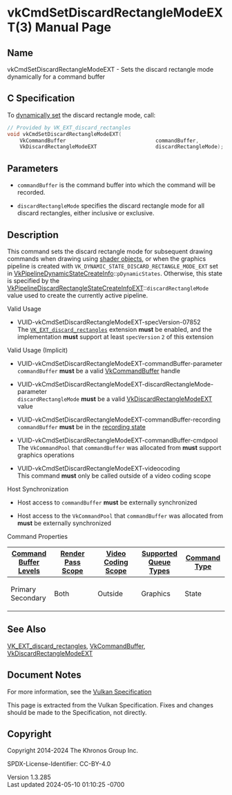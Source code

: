 # vkCmdSetDiscardRectangleModeEXT(3) Manual Page

## Name

vkCmdSetDiscardRectangleModeEXT - Sets the discard rectangle mode
dynamically for a command buffer



## <a href="#_c_specification" class="anchor"></a>C Specification

To <a
href="https://registry.khronos.org/vulkan/specs/1.3-extensions/html/vkspec.html#pipelines-dynamic-state"
target="_blank" rel="noopener">dynamically set</a> the discard rectangle
mode, call:

``` c
// Provided by VK_EXT_discard_rectangles
void vkCmdSetDiscardRectangleModeEXT(
    VkCommandBuffer                             commandBuffer,
    VkDiscardRectangleModeEXT                   discardRectangleMode);
```

## <a href="#_parameters" class="anchor"></a>Parameters

- `commandBuffer` is the command buffer into which the command will be
  recorded.

- `discardRectangleMode` specifies the discard rectangle mode for all
  discard rectangles, either inclusive or exclusive.

## <a href="#_description" class="anchor"></a>Description

This command sets the discard rectangle mode for subsequent drawing
commands when drawing using <a
href="https://registry.khronos.org/vulkan/specs/1.3-extensions/html/vkspec.html#shaders-objects"
target="_blank" rel="noopener">shader objects</a>, or when the graphics
pipeline is created with `VK_DYNAMIC_STATE_DISCARD_RECTANGLE_MODE_EXT`
set in
[VkPipelineDynamicStateCreateInfo](https://registry.khronos.org/vulkan/specs/1.3-extensions/man/html/VkPipelineDynamicStateCreateInfo.html)::`pDynamicStates`.
Otherwise, this state is specified by the
[VkPipelineDiscardRectangleStateCreateInfoEXT](https://registry.khronos.org/vulkan/specs/1.3-extensions/man/html/VkPipelineDiscardRectangleStateCreateInfoEXT.html)::`discardRectangleMode`
value used to create the currently active pipeline.

Valid Usage

- <a href="#VUID-vkCmdSetDiscardRectangleModeEXT-specVersion-07852"
  id="VUID-vkCmdSetDiscardRectangleModeEXT-specVersion-07852"></a>
  VUID-vkCmdSetDiscardRectangleModeEXT-specVersion-07852  
  The [`VK_EXT_discard_rectangles`](https://registry.khronos.org/vulkan/specs/1.3-extensions/man/html/VK_EXT_discard_rectangles.html)
  extension **must** be enabled, and the implementation **must** support
  at least `specVersion` `2` of this extension

Valid Usage (Implicit)

- <a href="#VUID-vkCmdSetDiscardRectangleModeEXT-commandBuffer-parameter"
  id="VUID-vkCmdSetDiscardRectangleModeEXT-commandBuffer-parameter"></a>
  VUID-vkCmdSetDiscardRectangleModeEXT-commandBuffer-parameter  
  `commandBuffer` **must** be a valid
  [VkCommandBuffer](https://registry.khronos.org/vulkan/specs/1.3-extensions/man/html/VkCommandBuffer.html) handle

- <a
  href="#VUID-vkCmdSetDiscardRectangleModeEXT-discardRectangleMode-parameter"
  id="VUID-vkCmdSetDiscardRectangleModeEXT-discardRectangleMode-parameter"></a>
  VUID-vkCmdSetDiscardRectangleModeEXT-discardRectangleMode-parameter  
  `discardRectangleMode` **must** be a valid
  [VkDiscardRectangleModeEXT](https://registry.khronos.org/vulkan/specs/1.3-extensions/man/html/VkDiscardRectangleModeEXT.html) value

- <a href="#VUID-vkCmdSetDiscardRectangleModeEXT-commandBuffer-recording"
  id="VUID-vkCmdSetDiscardRectangleModeEXT-commandBuffer-recording"></a>
  VUID-vkCmdSetDiscardRectangleModeEXT-commandBuffer-recording  
  `commandBuffer` **must** be in the [recording
  state](#commandbuffers-lifecycle)

- <a href="#VUID-vkCmdSetDiscardRectangleModeEXT-commandBuffer-cmdpool"
  id="VUID-vkCmdSetDiscardRectangleModeEXT-commandBuffer-cmdpool"></a>
  VUID-vkCmdSetDiscardRectangleModeEXT-commandBuffer-cmdpool  
  The `VkCommandPool` that `commandBuffer` was allocated from **must**
  support graphics operations

- <a href="#VUID-vkCmdSetDiscardRectangleModeEXT-videocoding"
  id="VUID-vkCmdSetDiscardRectangleModeEXT-videocoding"></a>
  VUID-vkCmdSetDiscardRectangleModeEXT-videocoding  
  This command **must** only be called outside of a video coding scope

Host Synchronization

- Host access to `commandBuffer` **must** be externally synchronized

- Host access to the `VkCommandPool` that `commandBuffer` was allocated
  from **must** be externally synchronized

Command Properties

<table class="tableblock frame-all grid-all stretch">
<colgroup>
<col style="width: 20%" />
<col style="width: 20%" />
<col style="width: 20%" />
<col style="width: 20%" />
<col style="width: 20%" />
</colgroup>
<thead>
<tr class="header">
<th class="tableblock halign-left valign-top"><a
href="#VkCommandBufferLevel">Command Buffer Levels</a></th>
<th class="tableblock halign-left valign-top"><a
href="#vkCmdBeginRenderPass">Render Pass Scope</a></th>
<th class="tableblock halign-left valign-top"><a
href="#vkCmdBeginVideoCodingKHR">Video Coding Scope</a></th>
<th class="tableblock halign-left valign-top"><a
href="#VkQueueFlagBits">Supported Queue Types</a></th>
<th class="tableblock halign-left valign-top"><a
href="#fundamentals-queueoperation-command-types">Command Type</a></th>
</tr>
</thead>
<tbody>
<tr class="odd">
<td class="tableblock halign-left valign-top"><p>Primary<br />
Secondary</p></td>
<td class="tableblock halign-left valign-top"><p>Both</p></td>
<td class="tableblock halign-left valign-top"><p>Outside</p></td>
<td class="tableblock halign-left valign-top"><p>Graphics</p></td>
<td class="tableblock halign-left valign-top"><p>State</p></td>
</tr>
</tbody>
</table>

## <a href="#_see_also" class="anchor"></a>See Also

[VK_EXT_discard_rectangles](https://registry.khronos.org/vulkan/specs/1.3-extensions/man/html/VK_EXT_discard_rectangles.html),
[VkCommandBuffer](https://registry.khronos.org/vulkan/specs/1.3-extensions/man/html/VkCommandBuffer.html),
[VkDiscardRectangleModeEXT](https://registry.khronos.org/vulkan/specs/1.3-extensions/man/html/VkDiscardRectangleModeEXT.html)

## <a href="#_document_notes" class="anchor"></a>Document Notes

For more information, see the <a
href="https://registry.khronos.org/vulkan/specs/1.3-extensions/html/vkspec.html#vkCmdSetDiscardRectangleModeEXT"
target="_blank" rel="noopener">Vulkan Specification</a>

This page is extracted from the Vulkan Specification. Fixes and changes
should be made to the Specification, not directly.

## <a href="#_copyright" class="anchor"></a>Copyright

Copyright 2014-2024 The Khronos Group Inc.

SPDX-License-Identifier: CC-BY-4.0

Version 1.3.285  
Last updated 2024-05-10 01:10:25 -0700
